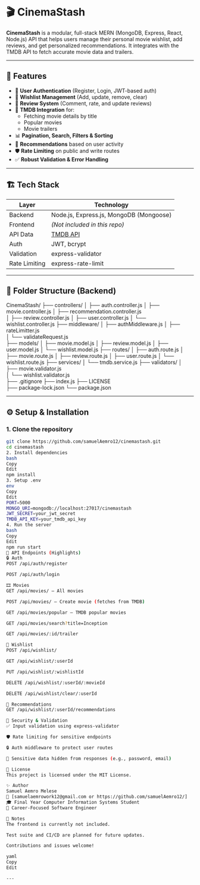# 🎬 CinemaStash

**CinemaStash** is a modular, full-stack MERN (MongoDB, Express, React, Node.js) API that helps users manage their personal movie wishlist, add reviews, and get personalized recommendations. It integrates with the TMDB API to fetch accurate movie data and trailers.

---

## 🚀 Features

- 🔐 **User Authentication** (Register, Login, JWT-based auth)
- 📝 **Wishlist Management** (Add, update, remove, clear)
- 🌟 **Review System** (Comment, rate, and update reviews)
- 🎥 **TMDB Integration** for:
  - Fetching movie details by title
  - Popular movies
  - Movie trailers
- 📊 **Pagination, Search, Filters & Sorting**
- 🧠 **Recommendations** based on user activity
- 🛡️ **Rate Limiting** on public and write routes
- ✅ **Robust Validation & Error Handling**

---

## 🏗️ Tech Stack

| Layer      | Technology                          |
|------------|-------------------------------------|
| Backend    | Node.js, Express.js, MongoDB (Mongoose) |
| Frontend   | *(Not included in this repo)*       |
| API Data   | [TMDB API](https://www.themoviedb.org/documentation/api) |
| Auth       | JWT, bcrypt                         |
| Validation | express-validator                   |
| Rate Limiting | express-rate-limit               |

---

## 📁 Folder Structure (Backend)
CinemaStash/
├── controllers/
│   ├── auth.controller.js
│   ├── movie.controller.js
│   ├── recommendation.controller.js  
│   ├── review.controller.js
│   ├── user.controller.js
│   └── wishlist.controller.js
├── middleware/
│   ├── authMiddleware.js
│   ├── rateLimitter.js             
│   └── validateRequest.js           
├── models/
│   ├── movie.model.js
│   ├── review.model.js
│   ├── user.model.js
│   └── wishlist.model.js
├── routes/
│   ├── auth.route.js
│   ├── movie.route.js
│   ├── review.route.js
│   ├── user.route.js
│   └── wishlist.route.js
├── services/
│   └── tmdb.service.js
├── validators/
│   ├── movie.validator.js           
│   └── wishlist.validator.js       
├── .gitignore
├── index.js
├── LICENSE                         
├── package-lock.json
└── package.json


---

## ⚙️ Setup & Installation

### 1. Clone the repository
```bash
git clone https://github.com/samuelAemro12/cinemastash.git
cd cinemastash
2. Install dependencies
bash
Copy
Edit
npm install
3. Setup .env
env
Copy
Edit
PORT=5000
MONGO_URI=mongodb://localhost:27017/cinemastash
JWT_SECRET=your_jwt_secret
TMDB_API_KEY=your_tmdb_api_key
4. Run the server
bash
Copy
Edit
npm run start
🧪 API Endpoints (Highlights)
🔒 Auth
POST /api/auth/register

POST /api/auth/login

🎞️ Movies
GET /api/movies/ — All movies

POST /api/movies/ — Create movie (fetches from TMDB)

GET /api/movies/popular — TMDB popular movies

GET /api/movies/search?title=Inception

GET /api/movies/:id/trailer

📝 Wishlist
POST /api/wishlist/

GET /api/wishlist/:userId

PUT /api/wishlist/:wishlistId

DELETE /api/wishlist/:userId/:movieId

DELETE /api/wishlist/clear/:userId

🧠 Recommendations
GET /api/wishlist/:userId/recommendations

🔐 Security & Validation
✅ Input validation using express-validator

🛡️ Rate limiting for sensitive endpoints

🔒 Auth middleware to protect user routes

🔎 Sensitive data hidden from responses (e.g., password, email)

📃 License
This project is licensed under the MIT License.

✨ Author
Samuel Aemro Melese 
📧 [samuelaemrowork12@gmail.com or https://github.com/samuelAemro12/]
🎓 Final Year Computer Information Systems Student
💼 Career-Focused Software Engineer

📌 Notes
The frontend is currently not included.

Test suite and CI/CD are planned for future updates.

Contributions and issues welcome!

yaml
Copy
Edit

---
